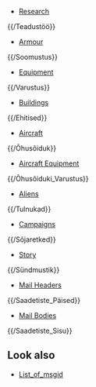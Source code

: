 - [Research](User:Ocjel/Et:msg/Teadustöö "wikilink")

{{/Teadustöö}}

- [Armour](User:Ocjel/Et:msg/Soomustus "wikilink")

{{/Soomustus}}

- [Equipment](User:Ocjel/Et:msg/Varustus "wikilink")

{{/Varustus}}

- [Buildings](User:Ocjel/Et:msg/Ehitised "wikilink")

{{/Ehitised}}

- [Aircraft](User:Ocjel/Et:msg/Õhusõiduk "wikilink")

{{/Õhusõiduk}}

- [Aircraft Equipment](User:Ocjel/Et:msg/Õhusõiduki_Varustus "wikilink")

{{/Õhusõiduki_Varustus}}

- [Aliens](User:Ocjel/Et:msg/Tulnukad "wikilink")

{{/Tulnukad}}

- [Campaigns](User:Ocjel/Et:msg/Sõjaretked "wikilink")

{{/Sõjaretked}}

- [Story](User:Ocjel/Et:msg/Sündmustik "wikilink")

{{/Sündmustik}}

- [Mail Headers](User:Ocjel/Et:msg/Saadetiste_Päised "wikilink")

{{/Saadetiste_Päised}}

- [Mail Bodies](User:Ocjel/Et:msg/Saadetiste_Sisu "wikilink")

{{/Saadetiste_Sisu}}

## Look also

- [List_of_msgid](List_of_msgid "wikilink")